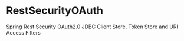 # RestSecurityOAuth
Spring Rest Security OAuth2.0 JDBC Client Store, Token Store and URI Access Filters
